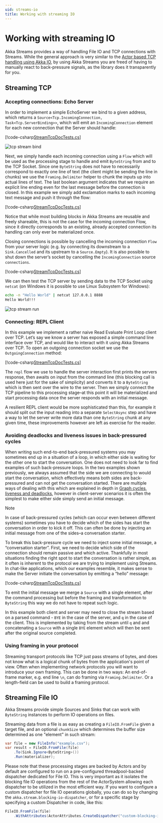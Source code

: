 ```yaml
---
uid: streams-io
title: Working with streaming IO
---
```


# Working with streaming IO

Akka Streams provides a way of handling File IO and TCP connections with Streams. While the general approach is very similar to the [Actor based TCP handling using Akka IO](xref:akka-io), by using Akka Streams you are freed of having to manually react to back-pressure signals, as the library does it transparently for you.

## Streaming TCP

### Accepting connections: Echo Server

In order to implement a simple EchoServer we bind to a given address, which returns a `Source<Tcp.IncomingConnection, Task<Tcp.ServerBinding>>`, which will emit an `IncomingConnection` element for each new connection that the Server should handle:

[!code-csharp[StreamTcpDocTests.cs](../../../src/core/Akka.Docs.Tests/Streams/StreamTcpDocTests.cs?name=echo-server-simple-bind)]

![tcp stream bind](/images/tcp-stream-bind.png)

Next, we simply handle each incoming connection using a `Flow` which will be used as the processing stage to handle and emit `ByteString` from and to the TCP Socket. Since one `ByteString` does not have to necessarily correspond to exactly one line of text (the client might be sending the line in chunks) we use the `Framing.Delimiter` helper to chunk the inputs up into actual lines of text. The last boolean argument indicates that we require an explicit line ending even for the last message before the connection is closed. In this example we simply add exclamation marks to each incoming text message and push it through the flow:

[!code-csharp[StreamTcpDocTests.cs](../../../src/core/Akka.Docs.Tests/Streams/StreamTcpDocTests.cs?name=echo-server-simple-handle)]

Notice that while most building blocks in Akka Streams are reusable and freely shareable, this is not the case for the incoming connection Flow, since it directly corresponds to an existing, already accepted connection its handling can only ever be materialized once.

Closing connections is possible by cancelling the incoming connection `Flow` from your server logic (e.g. by connecting its downstream to a `Sink.Cancelled` and its upstream to a `Source.Empty`). It is also possible to shut down the server’s socket by cancelling the `IncomingConnection` source `connections`.

[!code-csharp[StreamTcpDocTests.cs](../../../src/core/Akka.Docs.Tests/Streams/StreamTcpDocTests.cs?name=close-incoming-connection)]

We can then test the TCP server by sending data to the TCP Socket using `netcat` (on Windows it is possible to use Linux Subsystem for Windows):

```sh
echo -n "Hello World" | netcat 127.0.0.1 8888
Hello World!!!
```

![tcp stream run](/images/tcp-stream-run.png)

### Connecting: REPL Client

In this example we implement a rather naive Read Evaluate Print Loop client over TCP. Let’s say we know a server has exposed a simple command line interface over TCP, and would like to interact with it using Akka Streams over TCP. To open an outgoing connection socket we use the `OutgoingConnection` method:

[!code-csharp[StreamTcpDocTests.cs](../../../src/core/Akka.Docs.Tests/Streams/StreamTcpDocTests.cs?name=repl-client)]

The `repl` flow we use to handle the server interaction first prints the servers response, then awaits on input from the command line (this blocking call is used here just for the sake of simplicity) and converts it to a `ByteString` which is then sent over the wire to the server. Then we simply connect the TCP pipeline to this processing stage–at this point it will be materialized and start processing data once the server responds with an initial message.

A resilient REPL client would be more sophisticated than this, for example it should split out the input reading into a separate `SelectAsync` step and have a way to let the server write more data than one `ByteString` chunk at any given time, these improvements however are left as exercise for the reader.

### Avoiding deadlocks and liveness issues in back-pressured cycles

When writing such end-to-end back-pressured systems you may sometimes end up in a situation of a loop, in which either side is waiting for the other one to start the conversation. One does not need to look far to find examples of such back-pressure loops. In the two examples shown previously, we always assumed that the side we are connecting to would start the conversation, which effectively means both sides are back-pressured and can not get the conversation started. There are multiple ways of dealing with this which are explained in depth in [Graph cycles, liveness and deadlocks](xref:streams-working-with-graphs#graph-cycles-liveness-and-deadlocks), however in client-server scenarios it is often the simplest to make either side simply send an initial message.

> [!NOTE]
> In case of back-pressured cycles (which can occur even between different systems) sometimes you have to decide which of the sides has start the conversation in order to kick it off. This can often be done by injecting an initial message from one of the sides–a conversation starter.

To break this back-pressure cycle we need to inject some initial message, a “conversation starter”. First, we need to decide which side of the connection should remain passive and which active. Thankfully in most situations finding the right spot to start the conversation is rather simple, as it often is inherent to the protocol we are trying to implement using Streams. In chat-like applications, which our examples resemble, it makes sense to make the Server initiate the conversation by emitting a “hello” message:

[!code-csharp[StreamTcpDocTests.cs](../../../src/core/Akka.Docs.Tests/Streams/StreamTcpDocTests.cs?name=welcome-banner-chat-server)]

To emit the initial message we merge a `Source` with a single element, after the command processing but before the framing and transformation to `ByteString` this way we do not have to repeat such logic.

In this example both client and server may need to close the stream based on a parsed command - `BYE` in the case of the server, and `q` in the case of the client. This is implemented by taking from the stream until `q` and and concatenating a `Source` with a single `BYE` element which will then be sent after the original source completed.

### Using framing in your protocol

Streaming transport protocols like TCP just pass streams of bytes, and does not know what is a logical chunk of bytes from the application's point of view. Often when implementing network protocols you will want to introduce your own framing. This can be done in two ways: An end-of-frame marker, e.g. end line `\n`, can do framing via `Framing.Delimiter`. Or a length-field can be used to build a framing protocol.

## Streaming File IO

Akka Streams provide simple Sources and Sinks that can work with `ByteString` instances to perform IO operations on files.

Streaming data from a file is as easy as creating a `FileIO.FromFile` given a target file, and an optional
``chunkSize`` which determines the buffer size determined as one "element" in such stream:

```csharp
var file = new FileInfo("example.csv");
var result = FileIO.FromFile(file)
    .To(Sink.Ignore<ByteString>())
    .Run(materializer);
```

Please note that these processing stages are backed by Actors and by default are configured to run on a pre-configured
threadpool-backed dispatcher dedicated for File IO. This is very important as it isolates the blocking file IO operations from the rest
of the ActorSystem allowing each dispatcher to be utilized in the most efficient way. If you want to configure a custom
dispatcher for file IO operations globally, you can do so by changing the ``akka.stream.blocking-io-dispatcher``,
or for a specific stage by specifying a custom Dispatcher in code, like this:

```csharp
FileIO.FromFile(file)
    .WithAttributes(ActorAttributes.CreateDispatcher("custom-blocking-io-dispatcher"));
```
